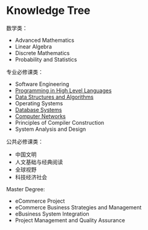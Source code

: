 # Knowledge Tree

数学类：

* Advanced Mathematics
* Linear Algebra
* Discrete Mathematics
* Probability and Statistics

专业必修课类：

* Software Engineering
* [Programming in High Level Languages](../java/)
* [Data Structures and Algorithms](../data-structure-and-algorithms/)
* Operating Systems
* [Database Systems](../database/)
* [Computer Networks](../untitled.md)
* Principles of Compiler Construction
* System Analysis and Design

公共必修课类：

* 中国文明
* 人文基础与经典阅读
* 全球视野
* 科技经济社会

Master Degree:

* eCommerce Project
* eCommerce Business Strategies and Management
* eBusiness System Integration
* Project Management and Quality Assurance



